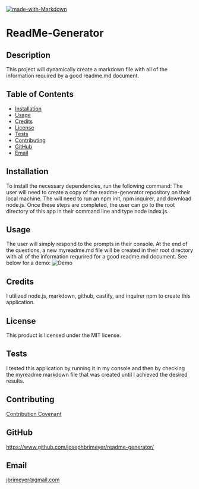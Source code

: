[![made-with-Markdown](https://img.shields.io/badge/Made%20with-Markdown-1f425f.svg)](http://commonmark.org)
# ReadMe-Generator
## Description 
This project will dynamically create a markdown file with all of the information required by a good readme.md document.
## Table of Contents 
* [Installation](#installation)
* [Usage](#usage)
* [Credits](#credits)
* [License](#license)
* [Tests](#tests)
* [Contributing](#contributing)
* [GitHub](#github)
* [Email](#email) 
## Installation
To install the necessary dependencies, run the following command:
The user will need to create a copy of the readme-generator repository on their local machine.  The will need to run an npm init, npm inquirer, and download node.js.  Once these steps are completed, the user can go to the root directory of this app in their command line and type node index.js.
## Usage 
The user will simply respond to the prompts in their console.  At the end of the questions, a new myreadme.md file will be created in their root directory with all of the information requrired for a good readme.md document.  See below for a demo:
![Demo](./utils/demo.gif)
## Credits
I utilized node.js, markdown, github, castify, and inquirer npm to create this application.
## License 
This product is licensed under the MIT license.
## Tests
I tested this application by running it in my console and then by checking the myreadme markdown file that was created until I achieved the desired results.
## Contributing
[Contribution Covenant](https://www.contributor-covenant.org/) 
## GitHub 
https://www.github.com/josephbrimeyer/readme-generator/
## Email 
jbrimeyer@gmail.com 
